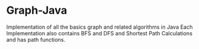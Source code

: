 # Graph-Java
Implementation of all the basics graph and related algorithms in Java
Each Implementation also contains BFS and DFS and Shortest Path Calculations and has path functions.
